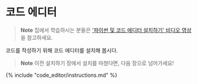 # 코드 에디터

> **Note** 집에서 학습하시는 분들은 ['파이썬 및 코드 에디터 설치하기' 비디오 영상](https://www.youtube.com/watch?v=pVTaqzKZCdA&amp;t=4m43s)을 참고하세요.

코드를 작성하기 위해 코드 에디터를 설치해 봅시다.

> **Note** 이전 설치하기 장에서 설치를 마쳤다면, 다음 장으로 넘어가세요!

{% include "code_editor/instructions.md" %}
